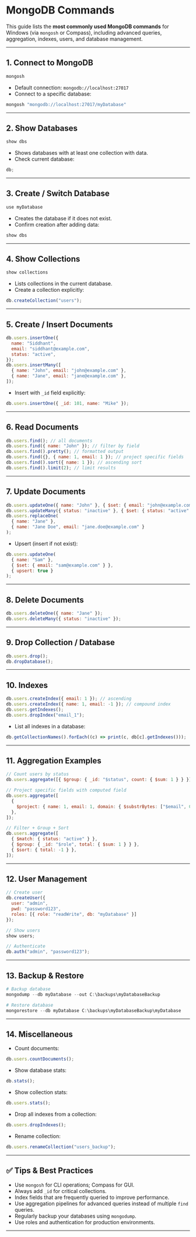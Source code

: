 # MongoDB Commands

This guide lists the **most commonly used MongoDB commands** for Windows (via `mongosh` or Compass), including advanced queries, aggregation, indexes, users, and database management.

---

## 1. Connect to MongoDB

```powershell
mongosh
```

- Default connection: `mongodb://localhost:27017`
- Connect to a specific database:

```powershell
mongosh "mongodb://localhost:27017/myDatabase"
```

---

## 2. Show Databases

```js
show dbs
```

- Shows databases with at least one collection with data.
- Check current database:

```js
db;
```

---

## 3. Create / Switch Database

```js
use myDatabase
```

- Creates the database if it does not exist.
- Confirm creation after adding data:

```js
show dbs
```

---

## 4. Show Collections

```js
show collections
```

- Lists collections in the current database.
- Create a collection explicitly:

```js
db.createCollection("users");
```

---

## 5. Create / Insert Documents

```js
db.users.insertOne({
  name: "Siddhant",
  email: "siddhant@example.com",
  status: "active",
});
db.users.insertMany([
  { name: "John", email: "john@example.com" },
  { name: "Jane", email: "jane@example.com" },
]);
```

- Insert with `_id` field explicitly:

```js
db.users.insertOne({ _id: 101, name: "Mike" });
```

---

## 6. Read Documents

```js
db.users.find(); // all documents
db.users.find({ name: "John" }); // filter by field
db.users.find().pretty(); // formatted output
db.users.find({}, { name: 1, email: 1 }); // project specific fields
db.users.find().sort({ name: 1 }); // ascending sort
db.users.find().limit(2); // limit results
```

---

## 7. Update Documents

```js
db.users.updateOne({ name: "John" }, { $set: { email: "john@example.com" } });
db.users.updateMany({ status: "inactive" }, { $set: { status: "active" } });
db.users.replaceOne(
  { name: "Jane" },
  { name: "Jane Doe", email: "jane.doe@example.com" }
);
```

- Upsert (insert if not exist):

```js
db.users.updateOne(
  { name: "Sam" },
  { $set: { email: "sam@example.com" } },
  { upsert: true }
);
```

---

## 8. Delete Documents

```js
db.users.deleteOne({ name: "Jane" });
db.users.deleteMany({ status: "inactive" });
```

---

## 9. Drop Collection / Database

```js
db.users.drop();
db.dropDatabase();
```

---

## 10. Indexes

```js
db.users.createIndex({ email: 1 }); // ascending
db.users.createIndex({ name: 1, email: -1 }); // compound index
db.users.getIndexes();
db.users.dropIndex("email_1");
```

- List all indexes in a database:

```js
db.getCollectionNames().forEach((c) => print(c, db[c].getIndexes()));
```

---

## 11. Aggregation Examples

```js
// Count users by status
db.users.aggregate([{ $group: { _id: "$status", count: { $sum: 1 } } }]);

// Project specific fields with computed field
db.users.aggregate([
  {
    $project: { name: 1, email: 1, domain: { $substrBytes: ["$email", 0, 5] } },
  },
]);

// Filter + Group + Sort
db.users.aggregate([
  { $match: { status: "active" } },
  { $group: { _id: "$role", total: { $sum: 1 } } },
  { $sort: { total: -1 } },
]);
```

---

## 12. User Management

```js
// Create user
db.createUser({
  user: "admin",
  pwd: "password123",
  roles: [{ role: "readWrite", db: "myDatabase" }]
});

// Show users
show users;

// Authenticate
db.auth("admin", "password123");
```

---

## 13. Backup & Restore

```powershell
# Backup database
mongodump --db myDatabase --out C:\backups\myDatabaseBackup

# Restore database
mongorestore --db myDatabase C:\backups\myDatabaseBackup\myDatabase
```

---

## 14. Miscellaneous

- Count documents:

```js
db.users.countDocuments();
```

- Show database stats:

```js
db.stats();
```

- Show collection stats:

```js
db.users.stats();
```

- Drop all indexes from a collection:

```js
db.users.dropIndexes();
```

- Rename collection:

```js
db.users.renameCollection("users_backup");
```

---

## ✅ Tips & Best Practices

- Use `mongosh` for CLI operations; Compass for GUI.
- Always add `_id` for critical collections.
- Index fields that are frequently queried to improve performance.
- Use aggregation pipelines for advanced queries instead of multiple `find` queries.
- Regularly backup your databases using `mongodump`.
- Use roles and authentication for production environments.

---

